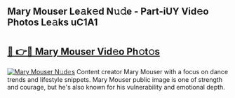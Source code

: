 ## Mary Mouser Le𝚊k𝚎d N𝚞𝚍e - Part-iUY Vid𝚎o Photos Le𝚊ks uC1A1

# <h2><a href="http://fbbkvq.evod.top/?m=Mary+Mouser">🔗 👉🔴 Mary Mouser Vid𝚎o Ph𝚘t𝚘s</a></h2>

[![Mary Mouser N𝚞d𝚎s](https://i.imgur.com/8V9OHl7.gif)](http://fbbkvq.evod.top/?m=Mary+Mouser)
Content creator Mary Mouser with a focus on dance trends and lifestyle snippets. Mary Mouser public image is one of strength and courage, but he's also known for his vulnerability and emotional depth. 
